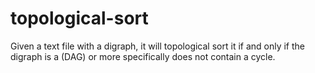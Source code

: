 # topological-sort
Given a text file with a digraph, it will topological sort it if and only if the digraph is a (DAG) or more specifically does not contain a cycle.

